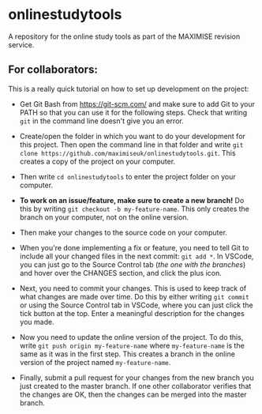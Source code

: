 # onlinestudytools
A repository for the online study tools as part of the MAXIMISE revision service.

## For collaborators:
This is a really quick tutorial on how to set up development on the project:

- Get Git Bash from https://git-scm.com/ and make sure to add Git to your PATH so that you can use it for the following steps. Check that writing `git` in the command line doesn't give you an error.

- Create/open the folder in which you want to do your development for this project. Then open the command line in that folder and write `git clone https://github.com/maximiseuk/onlinestudytools.git`. This creates a copy of the project on your computer.

- Then write `cd onlinestudytools` to enter the project folder on your computer.

- **To work on an issue/feature, make sure to create a new branch!** Do this by writing `git checkout -b my-feature-name`. This only creates the branch on your computer, not on the online version.

- Then make your changes to the source code on your computer.

- When you're done implementing a fix or feature, you need to tell Git to include all your changed files in the next commit: `git add *`. In VSCode, you can just go to the Source Control tab (*the one with the branches*) and hover over the CHANGES section, and click the plus icon.

- Next, you need to commit your changes. This is used to keep track of what changes are made over time. Do this by either writing `git commit` or using the Source Control tab in VSCode, where you can just click the tick button at the top. Enter a meaningful description for the changes you made.

- Now you need to update the online version of the project. To do this, write `git push origin my-feature-name` where `my-feature-name` is the same as it was in the first step. This creates a branch in the online version of the project named `my-feature-name`.

- Finally, submit a pull request for your changes from the new branch you just created to the master branch. If one other collaborator verifies that the changes are OK, then the changes can be merged into the master branch.
